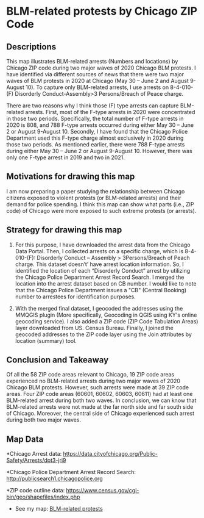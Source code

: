 # BLM-related protests by Chicago ZIP Code

<!-- /TOC -->

## Descriptions

This map illustrates BLM-related arrests (Numbers and locations) by Chicago ZIP code during two major waves of 2020 Chicago BLM protests. I have identified via different sources of news that there were two major waves of BLM protests in 2020 at Chicago (May 30 – June 2 and August 9-August 10). To capture only BLM-related arrests, I use arrests on 8-4-010-(F) Disorderly Conduct-Assembly>3 Persons/Breach of Peace charge.

There are two reasons why I think those (F) type arrests can capture BLM-related arrests. First, most of the F-type arrests in 2020 were concentrated in those two periods. Specifically, the total number of F-type arrests in 2020 is 808, and 788 F-type arrests occurred during either May 30 – June 2 or August 9-August 10. Secondly, I have found that the Chicago Police Department used this F-type charge almost exclusively in 2020 during those two periods. As mentioned earlier, there were 788 F-type arrests during either May 30 – June 2 or August 9-August 10. However, there was only one F-type arrest in 2019 and two in 2021. 

<!-- /TOC -->

## Motivations for drawing this map
I am now preparing a paper studying the relationship between Chicago citizens exposed to violent protests (or BLM-related arrests) and their demand for police spending. I think this map can show what parts (i.e., ZIP code) of Chicago were more exposed to such extreme protests (or arrests).

## Strategy for drawing this map
1. For this purpose, I have downloaded the arrest data from the Chicago Data Portal. Then, I collected arrests on a specific charge, which is 8-4-010-(F): Disorderly Conduct – Assembly > 3Persons/Breach of Peach charge. This dataset doesn’t’ have arrest location information. So, I identified the location of each “Disorderly Conduct” arrest by utilizing the Chicago Police Department Arrest Record Search. I merged the location into the arrest dataset based on CB number. I would like to note that the Chicago Police Department issues a "CB" (Central Booking) number to arrestees for identification purposes. 

2. With the merged final dataset, I geocoded the addresses using the MMQGIS plugin (More specifically, Geocoding in QGIS using KY's online geocoding service). I also added a ZIP code (ZIP Code Tabulation Areas) layer downloaded from US. Census Bureau. Finally, I joined the geocoded addresses to the ZIP code layer using the Join attributes by location (summary) tool.  

<!-- /TOC -->

## Conclusion and Takeaway
Of all the 58 ZIP code areas relevant to Chicago, 19 ZIP code areas experienced no BLM-related arrests during two major waves of 2020 Chicago BLM protests. However, such arrests were made at 39 ZIP code areas. Four ZIP code areas (60601, 60602, 60603, 60611) had at least one BLM-related arrest during both two waves. In conclusion, we can know that BLM-related arrests were not made at the far north side and far south side of Chicago. Moreover, the central side of Chicago experienced such arrest during both two major waves. 


## Map Data 
*Chicago Arrest data: https://data.cityofchicago.org/Public-Safety/Arrests/dpt3-jri9 

*Chicago Police Department Arrest Record Search: http://publicsearch1.chicagopolice.org

*ZIP code outline data: https://www.census.gov/cgi-bin/geo/shapefiles/index.php

<ul>
	<li>See my map: <a href="https://ikhwan2025.github.io/chicago-BLMprotests/">BLM-related protests</a></li>